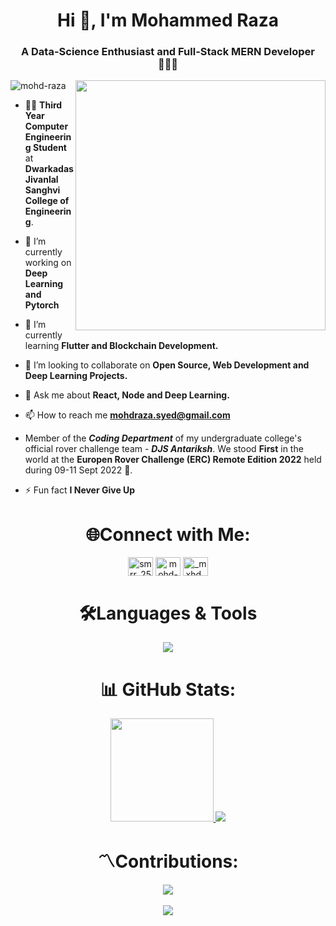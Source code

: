 <h1 align="center">Hi 👋, I'm Mohammed Raza</h1>
<h3 align="center">A Data-Science Enthusiast and Full-Stack MERN Developer 👨🏻‍💻</h3>
<img align="right" src="https://media3.giphy.com/media/UTek0q3N8osh8agH4Y/giphy.gif?cid=6c09b95286a1ad41ff09b36ec526074c8786e0aed4fc5208&rid=giphy.gif&ct=g" width="400" height="auto">
<p align="left"> <img src="https://visitcount.itsvg.in/api?id=mohd-raza&icon=6&color=0" alt="mohd-raza" /> </p>


- 👨🏻 **Third Year Computer Engineering Student** at **Dwarkadas Jivanlal Sanghvi College of Engineering**.

- 🔭 I’m currently working on **Deep Learning and Pytorch**

- 🌱 I’m currently learning **Flutter and Blockchain Development.**

- 👯 I’m looking to collaborate on **Open Source, Web Development and Deep Learning Projects.**

- 💬 Ask me about **React, Node and Deep Learning.**

- 📫 How to reach me **mohdraza.syed@gmail.com**

- Member of the ***Coding Department*** of my undergraduate college's official rover challenge team - ***DJS Antariksh***. 
We stood **First** in the world at the **Europen Rover Challenge (ERC) Remote Edition 2022** held during 09-11 Sept 2022 🏅.

- ⚡ Fun fact **I Never Give Up**

<h1 align="center">🌐Connect with Me:</h1>
<p align="center">
<a href="https://twitter.com/smrr_2511" target="blank"><img align="center" src="https://raw.githubusercontent.com/rahuldkjain/github-profile-readme-generator/master/src/images/icons/Social/twitter.svg" alt="smrr_2511" height="30" width="40" /></a>
<a href="https://linkedin.com/in/mohd-raza7110" target="blank"><img align="center" src="https://raw.githubusercontent.com/rahuldkjain/github-profile-readme-generator/master/src/images/icons/Social/linked-in-alt.svg" alt="mohd-raza7110" height="30" width="40" /></a>
<a href="https://instagram.com/_mxhd_raxa" target="blank"><img align="center" src="https://raw.githubusercontent.com/rahuldkjain/github-profile-readme-generator/master/src/images/icons/Social/instagram.svg" alt="_mxhd_raxa" height="30" width="40" /></a>
</p>

<h1 align="center">🛠️Languages & Tools</h1>

<p align="center">
  <a href="https://skillicons.dev">
    <img src="https://skillicons.dev/icons?i=js,html,css,ae,bootstrap,c,cpp,git,github,django,python,graphql,java,mongodb,mysql,nextjs,netlify,postgres,pytorch,react,redux,regex,solidity,tailwind,vscode,vite,nodejs,express,remix,ai,dart,flutter,selenium,tensorflow,materialui,stackoverflow,svg,androidstudio,codepen" />
  </a>
</p>


<h1 align="center">📊 GitHub Stats:</h1>
<p align="center">
  <a href="https://github.com/mohd-raza/github-readme-stats">
    <img src="https://github-readme-stats.vercel.app/api?username=mohd-raza&theme=merko&hide_border=false&include_all_commits=true&count_private=true" height="165">
  </a>
  <a href="https://github.com/mohd-raza/github-readme-stats">
    <img src="https://github-readme-stats.vercel.app/api/top-langs/?username=mohd-raza&show_icons=true&theme=merko&include_all_commits=true&count_private=true" 
    />
  </a>

<h1 align="center"> 〽️Contributions: </h1>
<p align="center">
 <a href="https://git.io/streak-stats" align="middle">
    <img src="https://github-readme-streak-stats.herokuapp.com/?user=mohd-raza&theme=merko&hide_border=false">
  </a>
  <br>
  <br>
  <a href="https://github.com/mohd-raza/github-readme-activity-graph">
    <img src="https://activity-graph.herokuapp.com/graph?username=mohd-raza&bg_color=181e17&color=bcdf5d&line=82c92c&point=bac468&area=true&hide_border=true">
  </a>
</p>


